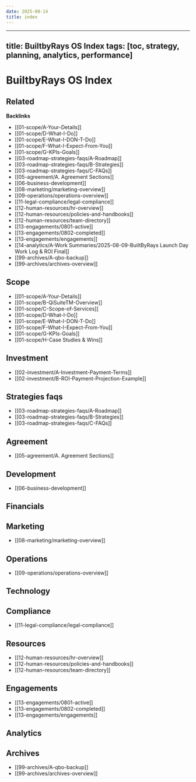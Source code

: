 ```yaml
---
date: 2025-08-14
title: index
---
```

---
title: BuiltbyRays OS Index
tags: [toc, strategy, planning, analytics, performance]
---
# BuiltbyRays OS Index

<!-- RELATED:START -->

## Related
**Backlinks**
- [[01-scope/A-Your-Details]]
- [[01-scope/D-What-I-Do]]
- [[01-scope/E-What-I-DON-T-Do]]
- [[01-scope/F-What-I-Expect-From-You]]
- [[01-scope/G-KPIs-Goals]]
- [[03-roadmap-strategies-faqs/A-Roadmap]]
- [[03-roadmap-strategies-faqs/B-Strategies]]
- [[03-roadmap-strategies-faqs/C-FAQs]]
- [[05-agreement/A. Agreement Sections]]
- [[06-business-development]]
- [[08-marketing/marketing-overview]]
- [[09-operations/operations-overview]]
- [[11-legal-compliance/legal-compliance]]
- [[12-human-resources/hr-overview]]
- [[12-human-resources/policies-and-handbooks]]
- [[12-human-resources/team-directory]]
- [[13-engagements/0801-active]]
- [[13-engagements/0802-completed]]
- [[13-engagements/engagements]]
- [[14-analytics/A-Work Summaries/2025-08-09-BuiltByRays Launch Day Work Log & ROI Final]]
- [[99-archives/A-qbo-backup]]
- [[99-archives/archives-overview]]

<!-- RELATED:END -->

## Scope
- [[01-scope/A-Your-Details]]
- [[01-scope/B-QiSuiteTM-Overview]]
- [[01-scope/C-Scope-of-Services]]
- [[01-scope/D-What-I-Do]]
- [[01-scope/E-What-I-DON-T-Do]]
- [[01-scope/F-What-I-Expect-From-You]]
- [[01-scope/G-KPIs-Goals]]
- [[01-scope/H-Case Studies & Wins]]

## Investment
- [[02-investment/A-Investment-Payment-Terms]]
- [[02-investment/B-ROI-Payment-Projection-Example]]

## Strategies faqs
- [[03-roadmap-strategies-faqs/A-Roadmap]]
- [[03-roadmap-strategies-faqs/B-Strategies]]
- [[03-roadmap-strategies-faqs/C-FAQs]]

## Agreement
- [[05-agreement/A. Agreement Sections]]

## Development
- [[06-business-development]]

## Financials

## Marketing
- [[08-marketing/marketing-overview]]

## Operations
- [[09-operations/operations-overview]]

## Technology

## Compliance
- [[11-legal-compliance/legal-compliance]]

## Resources
- [[12-human-resources/hr-overview]]
- [[12-human-resources/policies-and-handbooks]]
- [[12-human-resources/team-directory]]

## Engagements
- [[13-engagements/0801-active]]
- [[13-engagements/0802-completed]]
- [[13-engagements/engagements]]

## Analytics

## Archives
- [[99-archives/A-qbo-backup]]
- [[99-archives/archives-overview]]